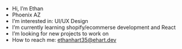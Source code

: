 - Hi, I’m Ethan
- Phoenix AZ
- I’m interested in: UI/UX Design
- I’m currently learning shopify/ecommerse development and React
- I’m looking for new projects to work on
- How to reach me: ethanhart35@ehart.dev

<!---
ethanhart35/ethanhart35 is a ✨ special ✨ repository because its `README.md` (this file) appears on your GitHub profile.
You can click the Preview link to take a look at your changes.
--->
